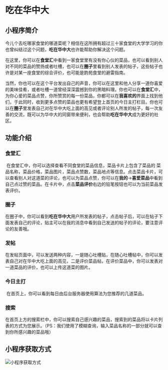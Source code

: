 
# 吃在华中大


## 小程序简介

​	今儿个去吃哪家食堂的哪道菜呢？相信在这所拥有超过三十家食堂的大学学习的你也曾纠结过这个问题，**吃在华中大**也许能帮助你解决这个问题。

​	在这里，你可以在**食堂汇**中看到一家食堂里有没有你心仪的菜品，也可以看到别人对不同的菜品的赞扬或者吐槽，也可以在**圈子**里看到别人发表的帖子，这些帖子也许是对某一座食堂的综合评价，也可能是韵苑食堂的避雷指南。

​	当然，你也可以在这个平台发出自己的声音，你可以在这里和他人分享一道你喜爱的美味佳肴，或者吐槽一道曾经深深震撼到你的黑暗料理。你也可以在**食堂汇**中，为你心爱的菜品点赞，你所赞赏的每一份菜品，你都可以在**我喜欢的**界面上找到他们，于此同时，收到更多点赞的菜品也更有希望登上首页的今日主打栏目。你也可以在**圈子**里发表自己对在华中大吃上面的高见或者评论别人所发的帖子，每一次友善的交流，既可以为华中大的同窗带来便利，也会帮助**吃在华中大**成为更好的社区。

## 功能介绍

### 食堂汇

​	在食堂汇中，你可以选择查看不同食堂的菜品信息，菜品卡片上包含了菜品的 菜品名称，菜品价格，菜品图片，菜品点赞数，菜品地点等信息。点击菜品卡片，可以查看别人对这道菜的评论，也可以为菜品点赞，你可以在**我的**->**喜爱菜品**中看到自己点过赞的菜品。在卡片中，点击**菜品评价**右边的铅笔按钮也可以为当前菜品发表评价。

### 圈子

​	在圈子中，你可以看到**吃在华中大**用户所发表的帖子，点击帖子后，可以在帖子下面发表自己的评论，贴主可以在我的消息中看到自己发送的帖子的评论，要注意评论的友善哦。

### 发帖

​	在发帖页面中，可以发送两种内容，一是随心吐槽贴，在随心吐槽帖中，你可以发表自己对在华中大吃上面的高见，二是评价菜品帖，在评价菜品中，你可以发表对一道菜品的评价，也可以上传这道菜的图片。

### 今日主打	

​	在首页上，你可以看到每日由后台服务器使用算法为您推荐的几道菜品。

### 搜索

​	在首页上方的搜索栏中，你可以搜索自己感兴趣的菜品，搜索到的菜品将以卡片列表的方式为您展示。（PS：我们使用了模糊查询，输入菜品名称的一部分就可以查到你所感兴趣的菜品哦）

## 小程序获取方式

![小程序获取方式](https://pic.imgdb.cn/item/61c2a4362ab3f51d91009fc8.png)
